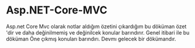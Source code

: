 # Asp.NET-Core-MVC
Asp.net Core Mvc olarak notlar aldığım özetini çıkardığım bu döküman özet 'dir ve daha değinilmemiş ve değinilcek konular barındırır. Genel itibari ile bu döküman Öne çıkmış konuları barındırı. Devmı gelecek bir dökümandır.
